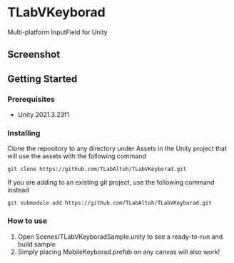 # TLabVKeyborad
Multi-platform InputField for Unity

## Screenshot

## Getting Started
### Prerequisites
- Unity 2021.3.23f1  
### Installing
Clone the repository to any directory under Assets in the Unity project that will use the assets with the following command  
```
git clone https://github.com/TLabAltoh/TLabVKeyborad.git
```
If you are adding to an existing git project, use the following command instead
```
git submodule add https://github.com/TLabAltoh/TLabVKeyborad.git
```
### How to use
1. Open Scenes/TLabVKeyboradSample.unity to see a ready-to-run and build sample
2. Simply placing MobileKeyborad.prefab on any canvas will also work!
